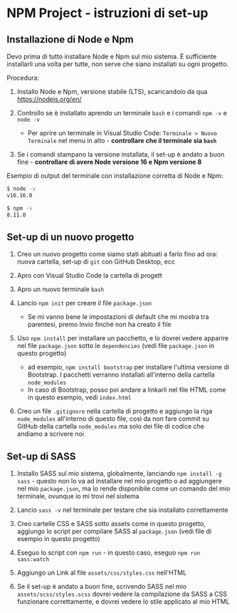 # NPM Project - istruzioni di set-up

## Installazione di Node e Npm

Devo prima di tutto installare Node e Npm sul mio sistema. È sufficiente installarli una volta per tutte, non serve che siano installati su ogni progetto.

Procedura:

1. Installo Node e Npm, versione stabile (LTS), scaricandolo da qua https://nodejs.org/en/

2. Controllo se è installato aprendo un terminale `bash` e i comandi `npm -v` e `node -v`
    * Per aprire un terminale in Visual Studio Code: `Terminale > Nuovo Terminale` nel menu in alto - **controllare che il terminale sia `bash`**
3. Se i comandi stampano la versione installata, il set-up è andato a buon fine - **controllare di avere Node versione 16 e Npm versione 8**

Esempio di output del terminale con installazione corretta di Node e Npm:

```bash
$ node -v
v16.16.0

$ npm -v
8.11.0
```

## Set-up di un nuovo progetto

1. Creo un nuovo progetto come siamo stati abituati a farlo fino ad ora: nuova cartella, set-up di `git` con GitHub Desktop, ecc

2. Apro con Visual Studio Code la cartella di progett

3. Apro un nuovo terminale `bash`

4. Lancio `npm init` per creare il file `package.json`
    * Se mi vanno bene le impostazioni di default che mi mostra tra parentesi, premo Invio finché non ha creato il file

5. Uso `npm install` per installare un pacchetto, e lo dovrei vedere apparire nel file `package.json` sotto le `dependencies` (vedi file `package.json` in questo progetto)
    * ad esempio, `npm install bootstrap` per installare l'ultima versione di Bootstrap. I pacchetti verranno installati all'interno della cartella `node_modules`
    * In caso di Bootstrap, posso poi andare a linkarli nel file HTML come in questo esempio, vedi `index.html`

6. Creo un file `.gitignore` nella cartella di progetto e aggiungo la riga `node_modules` all'interno di questo file, così da non fare commit su GitHub della cartella `node_modules` ma solo dei file di codice che andiamo a scrivere noi

## Set-up di SASS

1. Installo SASS sul mio sistema, globalmente, lanciando `npm install -g sass` - questo non lo va ad installare nel mio progetto o ad aggiungere nel mio `package.json`, ma lo rende disponibile come un comando del mio terminale, ovunque io mi trovi nel sistema

2. Lancio `sass -v` nel terminale per testare che sia installato correttamente

3. Creo cartelle CSS e SASS sotto assets come in questo progetto, aggiungo lo script per compilare SASS al `package.json` (vedi file di esempio in questo progetto)

4. Eseguo lo script con `npm run` - in questo caso, eseguo `npm run sass:watch`

5. Aggiungo un Link al file `assets/css/styles.css` nell'HTML

6. Se il set-up è andato a buon fine, scrivendo SASS nel mio `assets/scss/styles.scss` dovrei vedere la compilazione da SASS a CSS funzionare correttamente, e dovrei vedere lo stile applicato al mio HTML
